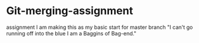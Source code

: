 # Git-merging-assignment
assignment
I am making this as my basic start for master branch
"I can't go running off into the blue I am a Baggins of Bag-end."
